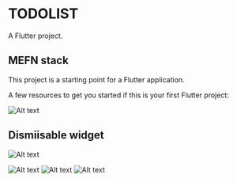 # TODOLIST

A  Flutter project.

## MEFN stack  

This project is a starting point for a Flutter application.

A few resources to get you started if this is your first Flutter project:


![Alt text](s1.jpg)
## Dismiisable widget
![Alt text](s2.jpg)

![Alt text](s3.jpg)
![Alt text](s4.jpg)
![Alt text](s5.jpg)
